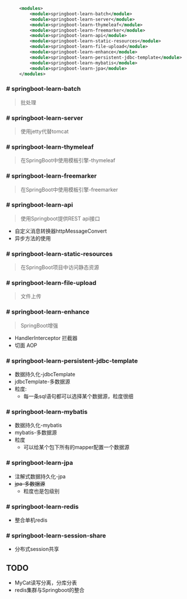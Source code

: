 ```xml
     <modules>
         <module>springboot-learn-batch</module>
         <module>springboot-learn-server</module>
         <module>springboot-learn-thymeleaf</module>
         <module>springboot-learn-freemarker</module>
         <module>springboot-learn-api</module>
         <module>springboot-learn-static-resources</module>
         <module>springboot-learn-file-upload</module>
         <module>springboot-learn-enhance</module>
         <module>springboot-learn-persistent-jdbc-template</module>
         <module>springboot-learn-mybatis</module>
         <module>springboot-learn-jpa</module>
     </modules>
```

### # springboot-learn-batch
> 批处理

### # springboot-learn-server
> 使用jetty代替tomcat

### # springboot-learn-thymeleaf
> 在SpringBoot中使用模板引擎-thymeleaf

### # springboot-learn-freemarker
> 在SpringBoot中使用模板引擎-freemarker

### # springboot-learn-api
> 使用Springboot提供REST api接口
* 自定义消息转换器httpMessageConvert
* 异步方法的使用

### # springboot-learn-static-resources
> 在SpringBoot项目中访问静态资源


### # springboot-learn-file-upload
> 文件上传

### # springboot-learn-enhance
> SpringBoot增强
* HandlerInterceptor    拦截器
* 切面                    AOP

### # springboot-learn-persistent-jdbc-template
* 数据持久化-jdbcTemplate
* jdbcTemplate-多数据源
* 粒度:
    * 每一条sql语句都可以选择某个数据源，粒度很细

### # springboot-learn-mybatis
* 数据持久化-mybatis
* mybatis-多数据源
* 粒度
    * 可以给某个包下所有的mapper配置一个数据源

### # springboot-learn-jpa
* 注解式数据持久化-jpa
* ~~jpa-多数据源~~
    * 粒度也是包级别

### # springboot-learn-redis
* 整合单机redis

### # springboot-learn-session-share
* 分布式session共享


## TODO
* MyCat读写分离，分库分表
* redis集群与Springboot的整合
